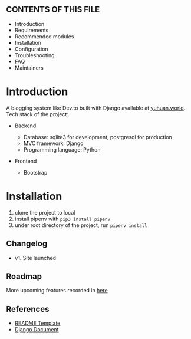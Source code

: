 CONTENTS OF THIS FILE
---------------------

 * Introduction
 * Requirements
 * Recommended modules
 * Installation
 * Configuration
 * Troubleshooting
 * FAQ
 * Maintainers


# Introduction
A blogging system like Dev.to built with Django available at [yuhuan.world](http://www.yuhuan.world/blog/). 
Tech stack of the project:
- Backend
	- Database: sqlite3 for development, postgresql for production
	- MVC framework: Django
	- Programming language: Python

- Frontend
	- Bootstrap

# Installation
1. clone the project to local
2. install pipenv with `pip3 install pipenv`
3. under root directory of the project, run `pipenv install`


## Changelog
- v1. Site launched


## Roadmap
More upcoming features recorded in [here](roadmap.md)


## References
- [README Template](https://www.drupal.org/docs/develop/documenting-your-project/readme-template)
- [Django Document](https://www.djangoproject.com/)